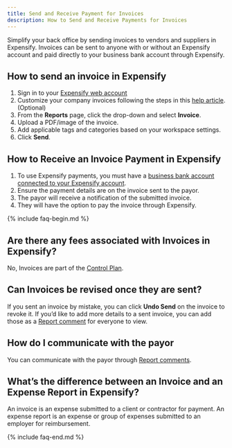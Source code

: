 ```yaml
---
title: Send and Receive Payment for Invoices
description: How to Send and Receive Payments for Invoices
---
```


Simplify your back office by sending invoices to vendors and suppliers in Expensify. 
Invoices can be sent to anyone with or without an Expensify account and paid directly to your business bank account through Expensify. 

## How to send an invoice in Expensify

1. Sign in to your [Expensify web account](www.expensify.com)
2. Customize your company invoices following the steps in this [help article](https://help.expensify.com/articles/expensify-classic/workspaces/Set-Up-Invoicing). (Optional)
3. From the **Reports** page, click the drop-down and select **Invoice**.
4. Upload a PDF/image of the invoice.
5. Add applicable tags and categories based on your workspace settings.
6. Click **Send**.

## How to Receive an Invoice Payment in Expensify 

1. To use Expensify payments, you must have a [business bank account connected to your Expensify account](https://help.expensify.com/articles/expensify-classic/bank-accounts-and-payments/bank-accounts/Connect-US-Business-Bank-Account).
2. Ensure the payment details are on the invoice sent to the payor.
3. The payor will receive a notification of the submitted invoice.
4. They will have the option to pay the invoice through Expensify.

{% include faq-begin.md %}

## Are there any fees associated with Invoices in Expensify?
No, Invoices are part of the [Control Plan](https://help.expensify.com/articles/expensify-classic/expensify-billing/Change-Plan-Or-Subscription#change-group-plan).

## Can Invoices be revised once they are sent?
If you sent an invoice by mistake, you can click **Undo Send** on the invoice to revoke it. If you’d like to add more details to a sent invoice, you can add those as a [Report comment](https://help.expensify.com/articles/expensify-classic/reports/Add-comments-and-attachments-to-a-report) for everyone to view.

## How do I communicate with the payor
You can communicate with the payor through [Report comments](https://help.expensify.com/articles/expensify-classic/reports/Add-comments-and-attachments-to-a-report). 

## What’s the difference between an Invoice and an Expense Report in Expensify?
An invoice is an expense submitted to a client or contractor for payment. An expense report is an expense or group of expenses submitted to an employer for reimbursement. 

{% include faq-end.md %}
